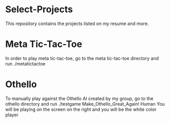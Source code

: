 # Select-Projects
This repository contains the projects listed on my resume and more.

# Meta Tic-Tac-Toe
In order to play meta tic-tac-toe, go to the meta tic-tac-toe directory and run ./metatictactoe

# Othello
To manually play against the Othello AI created by my group, go to the othello directory and run ./testgame Make_Othello_Great_Again\! Human
You will be playing on the screen on the right and you will be the white color player

